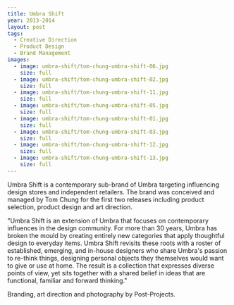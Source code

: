 ```yaml
---
title: Umbra Shift
year: 2013-2014
layout: post
tags:
  - Creative Direction
  - Product Design
  - Brand Management
images:
  - image: umbra-shift/tom-chung-umbra-shift-06.jpg
    size: full
  - image: umbra-shift/tom-chung-umbra-shift-02.jpg
    size: full
  - image: umbra-shift/tom-chung-umbra-shift-11.jpg
    size: full
  - image: umbra-shift/tom-chung-umbra-shift-05.jpg
    size: full
  - image: umbra-shift/tom-chung-umbra-shift-01.jpg
    size: full
  - image: umbra-shift/tom-chung-umbra-shift-03.jpg
    size: full
  - image: umbra-shift/tom-chung-umbra-shift-12.jpg
    size: full
  - image: umbra-shift/tom-chung-umbra-shift-13.jpg
    size: full
---
```


Umbra Shift is a contemporary sub-brand of Umbra targeting influencing design stores and independent retailers. The brand was conceived and managed by Tom Chung for the first two releases including product selection, product design and art direction.

"Umbra Shift is an extension of Umbra that focuses on contemporary influences in the design community. For more than 30 years, Umbra has broken the mould by creating entirely new categories that apply thoughtful design to everyday items. Umbra Shift revisits these roots with a roster of established, emerging, and in-house designers who share Umbra's passion to re-think things, designing personal objects they themselves would want to give or use at home. The result is a collection that expresses diverse points of view, yet sits together with a shared belief in ideas that are functional, familiar and forward thinking."

Branding, art direction and photography by Post-Projects.